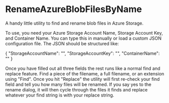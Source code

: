 # RenameAzureBlobFilesByName
A handy little utility to find and rename blob files in Azure Storage.

To use, you need your Azure Storage Account Name, Storage Account Key, and Container Name.  You can type this in manually or load a
custom JSON configuration file.  The JSON should be structured like:

{
    "StorageAccountName": "<Name>",
    "StorageAccountKey": "<Key>",
    "ContainerName": "<Container>"
}

Once you have filled out all three fields the rest runs like a normal find and replace feature.  Find a piece of the filename, a full
filename, or an extension using "Find".  Once you hit "Replace" the utility will first re-check your find field and tell you how many
files will be renamed.  If you say yes to the rename dialog, it will then cycle through the files it finds and replace whatever
your find string is with your replace string.  
